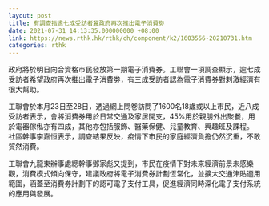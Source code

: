 ```yaml
---
layout: post
title: 有調查指逾七成受訪者冀政府再次推出電子消費劵
date: 2021-07-31 14:13:35.000000000 +08:00
link: https://news.rthk.hk/rthk/ch/component/k2/1603556-20210731.htm
categories: rthk
---
```


政府將於明日向合資格市民發放第一期電子消費券。工聯會一項調查顯示，逾七成受訪者希望政府再次推出電子消費劵，有三成受訪者認為電子消費券對刺激經濟有很大幫助。

工聯會於本月23日至28日，透過網上問卷訪問了1600名18歲或以上市民，近八成受訪者表示，會將消費券用於日常交通及家居開支，45%用於親朋外出聚餐，用於電器傢俬亦有四成，其他亦包括服飾、醫藥保健、兒童教育、興趣班及課程。 社區幹事李嘉恒表示，調查結果反映，疫情下市民的家庭經濟負擔仍然沉重，不敢貿然消費。

工聯會九龍東辦事處總幹事鄧家彪又提到，市民在疫情下對未來經濟前景未感樂觀，消費模式傾向保守，建議政府將電子消費券計劃恆常化，並擴大交通津貼適用範圍，涵蓋至消費券計劃下的認可電子支付工具，促進經濟同時深化電子支付系統的應用與發展。
